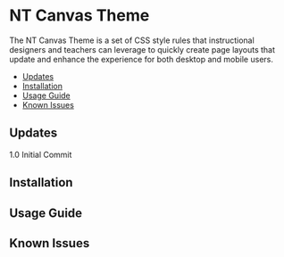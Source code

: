 # NT Canvas Theme

The NT Canvas Theme is a set of CSS style rules that instructional designers and teachers can leverage to quickly create page layouts that update and enhance the experience for both desktop and mobile users. 

- <a href="https://github.com/Pawnee20/NT_Canvas_Theme/blob/master/README.md#updates">Updates</a>
- <a href="https://github.com/Pawnee20/NT_Canvas_Theme/blob/master/README.md#installation">Installation</a>
- <a href="https://github.com/Pawnee20/NT_Canvas_Theme/blob/master/README.md#usageguide">Usage Guide</a>
- <a href="https://github.com/Pawnee20/NT_Canvas_Theme/blob/master/README.md#knownissues">Known Issues</a>

## Updates
1.0 Initial Commit
## Installation
## Usage Guide
## Known Issues
